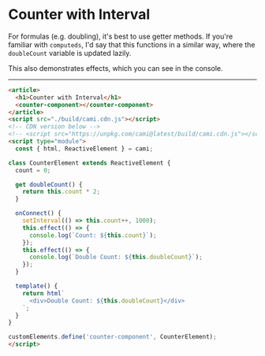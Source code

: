 # Counter with Interval

For formulas (e.g. doubling), it's best to use getter methods. If you're familiar with `computeds`, I'd say that this functions in a similar way, where the `doubleCount` variable is updated lazily.

This also demonstrates effects, which you can see in the console.

<hr>

<article>
  <counter-interval-be></counter-interval-be>
</article>
<script type="module">
  const { html, ReactiveElement } = cami;

class CounterElement extends ReactiveElement {
  count = 0;

  get doubleCount() {
    return this.count * 2;
  }

  onConnect() {
    setInterval(() => this.count++, 1000);
    this.effect(() => {
      console.log(`Count: ${this.count}`);
    });
    this.effect(() => {
      console.log(`Double Count: ${this.doubleCount}`);
    });
  }

  template() {
    return html`
      <div>Double Count: ${this.doubleCount}</div>
    `;
  }
}

customElements.define('counter-interval-be', CounterElement);
</script>


```html
<article>
  <h1>Counter with Interval</h1>
  <counter-component></counter-component>
</article>
<script src="./build/cami.cdn.js"></script>
<!-- CDN version below -->
<!-- <script src="https://unpkg.com/cami@latest/build/cami.cdn.js"></script> -->
<script type="module">
  const { html, ReactiveElement } = cami;

class CounterElement extends ReactiveElement {
  count = 0;

  get doubleCount() {
    return this.count * 2;
  }

  onConnect() {
    setInterval(() => this.count++, 1000);
    this.effect(() => {
      console.log(`Count: ${this.count}`);
    });
    this.effect(() => {
      console.log(`Double Count: ${this.doubleCount}`);
    });
  }

  template() {
    return html`
      <div>Double Count: ${this.doubleCount}</div>
    `;
  }
}

customElements.define('counter-component', CounterElement);
</script>
```
